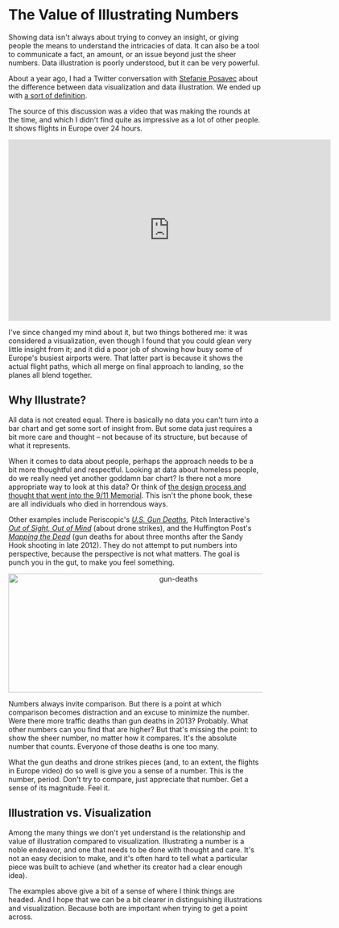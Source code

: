 # The Value of Illustrating Numbers

Showing data isn't always about trying to convey an insight, or giving people the means to understand the intricacies of data. It can also be a tool to communicate a fact, an amount, or an issue beyond just the sheer numbers. Data illustration is poorly understood, but it can be very powerful.

About a year ago, I had a Twitter conversation with <a href="http://www.stefanieposavec.co.uk">Stefanie Posavec</a> about the difference between data visualization and data illustration. We ended up with [a sort of definition](https://twitter.com/eagereyes/status/443790466970963969).

The source of this discussion was a video that was making the rounds at the time, and which I didn't find quite as impressive as a lot of other people. It shows flights in Europe over 24 hours.

<iframe src="https://player.vimeo.com/video/88093956?h=8b95e14a61" width="640" height="360" frameborder="0" allow="autoplay; fullscreen; picture-in-picture" allowfullscreen></iframe>
<p></p>

I've since changed my mind about it, but two things bothered me: it was considered a visualization, even though I found that you could glean very little insight from it; and it did a poor job of showing how busy some of Europe's busiest airports were. That latter part is because it shows the actual flight paths, which all merge on final approach to landing, so the planes all blend together.

## Why Illustrate?

All data is not created equal. There is basically no data you can't turn into a bar chart and get some sort of insight from. But some data just requires a bit more care and thought – not because of its structure, but because of what it represents.

When it comes to data about people, perhaps the approach needs to be a bit more thoughtful and respectful. Looking at data about homeless people, do we really need yet another goddamn bar chart? Is there not a more appropriate way to look at this data? Or think of <a href="http://blog.blprnt.com/blog/blprnt/all-the-names">the design process and thought that went into the 9/11 Memorial</a>. This isn't the phone book, these are all individuals who died in horrendous ways.

Other examples include Periscopic's <em><a href="http://guns.periscopic.com/">U.S. Gun Deaths</a>,</em> Pitch Interactive's <em><a href="http://drones.pitchinteractive.com">Out of Sight, Out of Mind</a></em> (about drone strikes), and the Huffington Post's <a href="http://data.huffingtonpost.com/2013/03/gun-deaths"><em>Mapping the Dead</em></a> (gun deaths for about three months after the Sandy Hook shooting in late 2012). They do not attempt to put numbers into perspective, because the perspective is not what matters. The goal is punch you in the gut, to make you feel something.

<p align="center"><img class="aligncenter size-medium wp-image-8715" src="https://media.eagereyes.org/wp-content/uploads/2015/03/gun-deaths.jpg" alt="gun-deaths" width="660" height="236" /></p>

Numbers always invite comparison. But there is a point at which comparison becomes distraction and an excuse to minimize the number. Were there more traffic deaths than gun deaths in 2013? Probably. What other numbers can you find that are higher? But that's missing the point: to show the sheer number, no matter how it compares. It's the absolute number that counts. Everyone of those deaths is one too many.

What the gun deaths and drone strikes pieces (and, to an extent, the flights in Europe video) do so well is give you a sense of a number. This is the number, period. Don't try to compare, just appreciate that number. Get a sense of its magnitude. Feel it.

## Illustration vs. Visualization

Among the many things we don't yet understand is the relationship and value of illustration compared to visualization. Illustrating a number is a noble endeavor, and one that needs to be done with thought and care. It's not an easy decision to make, and it's often hard to tell what a particular piece was built to achieve (and whether its creator had a clear enough idea).

The examples above give a bit of a sense of where I think things are headed. And I hope that we can be a bit clearer in distinguishing illustrations and visualization. Because both are important when trying to get a point across.
